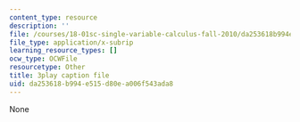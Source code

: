 ```yaml
---
content_type: resource
description: ''
file: /courses/18-01sc-single-variable-calculus-fall-2010/da253618b994e515d80ea006f543ada8_9v25gg2qJYE.srt
file_type: application/x-subrip
learning_resource_types: []
ocw_type: OCWFile
resourcetype: Other
title: 3play caption file
uid: da253618-b994-e515-d80e-a006f543ada8
---
```

None

